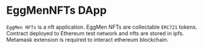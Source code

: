 # EggMenNFTs DApp

`EggMen NFTs` is a nft application. EggMen NFTs are collectable `ERC721` tokens. Contract deployed to Ethereum test network and nfts are stored in ipfs. Metamask extension is required to interact ethereum blockchain.


